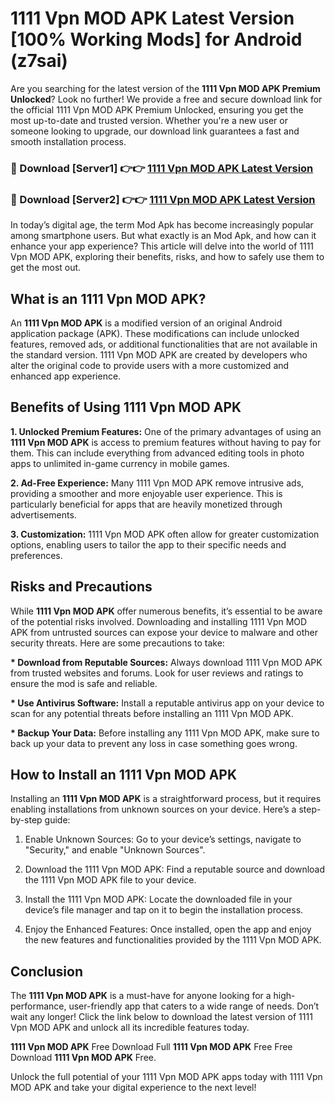 # 1111 Vpn MOD APK Latest Version [100% Working Mods] for Android (z7sai)

Are you searching for the latest version of the <strong>1111 Vpn MOD APK Premium Unlocked</strong>? Look no further! We provide a free and secure download link for the official 1111 Vpn MOD APK Premium Unlocked, ensuring you get the most up-to-date and trusted version. Whether you're a new user or someone looking to upgrade, our download link guarantees a fast and smooth installation process.


<h3>🔴 Download [Server1] 👉👉 <a href="https://getmodsapk.pages.dev?q=1111+Vpn+MOD+APK&ref=4R3">1111 Vpn MOD APK Latest Version</a></h3>

<h3>🔴 Download [Server2] 👉👉 <a href="https://getmodsapk.pages.dev?q=1111+Vpn+MOD+APK&ref=4R3">1111 Vpn MOD APK Latest Version</a></h3>


In today’s digital age, the term Mod Apk has become increasingly popular among smartphone users. But what exactly is an Mod Apk, and how can it enhance your app experience? This article will delve into the world of 1111 Vpn MOD APK, exploring their benefits, risks, and how to safely use them to get the most out.


<h2>What is an 1111 Vpn MOD APK?</h2>

An <strong>1111 Vpn MOD APK</strong> is a modified version of an original Android application package (APK). These modifications can include unlocked features, removed ads, or additional functionalities that are not available in the standard version. 1111 Vpn MOD APK are created by developers who alter the original code to provide users with a more customized and enhanced app experience.


<h2>Benefits of Using 1111 Vpn MOD APK</h2>

<strong> 1. Unlocked Premium Features:</strong> One of the primary advantages of using an <strong>1111 Vpn MOD APK</strong> is access to premium features without having to pay for them. This can include everything from advanced editing tools in photo apps to unlimited in-game currency in mobile games.

<strong> 2. Ad-Free Experience:</strong> Many 1111 Vpn MOD APK remove intrusive ads, providing a smoother and more enjoyable user experience. This is particularly beneficial for apps that are heavily monetized through advertisements.

<strong> 3. Customization:</strong> 1111 Vpn MOD APK often allow for greater customization options, enabling users to tailor the app to their specific needs and preferences.


<h2>Risks and Precautions</h2>

While <strong>1111 Vpn MOD APK</strong> offer numerous benefits, it’s essential to be aware of the potential risks involved. Downloading and installing 1111 Vpn MOD APK from untrusted sources can expose your device to malware and other security threats. Here are some precautions to take:

<strong> * Download from Reputable Sources:</strong> Always download 1111 Vpn MOD APK from trusted websites and forums. Look for user reviews and ratings to ensure the mod is safe and reliable.

<strong> * Use Antivirus Software:</strong> Install a reputable antivirus app on your device to scan for any potential threats before installing an 1111 Vpn MOD APK.

<strong> * Backup Your Data:</strong> Before installing any 1111 Vpn MOD APK, make sure to back up your data to prevent any loss in case something goes wrong.


<h2>How to Install an 1111 Vpn MOD APK</h2>

Installing an <strong>1111 Vpn MOD APK</strong> is a straightforward process, but it requires enabling installations from unknown sources on your device. Here’s a step-by-step guide:

 1. Enable Unknown Sources: Go to your device’s settings, navigate to "Security," and enable "Unknown Sources".

 2. Download the 1111 Vpn MOD APK: Find a reputable source and download the 1111 Vpn MOD APK file to your device.

 3. Install the 1111 Vpn MOD APK: Locate the downloaded file in your device’s file manager and tap on it to begin the installation process.

 4. Enjoy the Enhanced Features: Once installed, open the app and enjoy the new features and functionalities provided by the 1111 Vpn MOD APK.


<h2><strong>Conclusion</strong></h2>

The <strong>1111 Vpn MOD APK</strong> is a must-have for anyone looking for a high-performance, user-friendly app that caters to a wide range of needs. Don’t wait any longer! Click the link below to download the latest version of 1111 Vpn MOD APK and unlock all its incredible features today.

<strong>1111 Vpn MOD APK</strong> Free Download Full <strong>1111 Vpn MOD APK</strong> Free Free Download <strong>1111 Vpn MOD APK</strong> Free.

Unlock the full potential of your 1111 Vpn MOD APK apps today with 1111 Vpn MOD APK and take your digital experience to the next level!